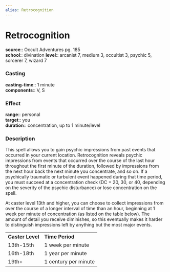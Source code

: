 ```yaml
---
alias: Retrocognition
---
```


# Retrocognition 

**source**:: Occult Adventures pg. 185  
**school**:: divination
**level**:: arcanist 7, medium 3, occultist 3, psychic 5, sorcerer 7, wizard 7

### Casting 

**casting-time**:: 1 minute  
**components**:: V, S

### Effect 

**range**:: personal  
**target**:: you  
**duration**:: concentration, up to 1 minute/level

### Description 

This spell allows you to gain psychic impressions from past events that occurred in your current location. Retrocognition reveals psychic impressions from events that occurred over the course of the last hour throughout the first minute of the duration, followed by impressions from the next hour back the next minute you concentrate, and so on. If a psychically traumatic or turbulent event happened during that time period, you must succeed at a concentration check (DC = 20, 30, or 40, depending on the severity of the psychic disturbance) or lose concentration on the spell.  
  
At caster level 13th and higher, you can choose to collect impressions from over the course of a longer interval of time than an hour, beginning at 1 week per minute of concentration (as listed on the table below). The amount of detail you receive diminishes, so this eventually makes it harder to distinguish impressions left by anything but the most major events.  
  

|                  |                      |
|------------------|----------------------|
| **Caster Level** | **Time Period**      |
| 13th-15th        | 1 week per minute    |
| 16th-18th        | 1 year per minute    |
| 19th+            | 1 century per minute |
